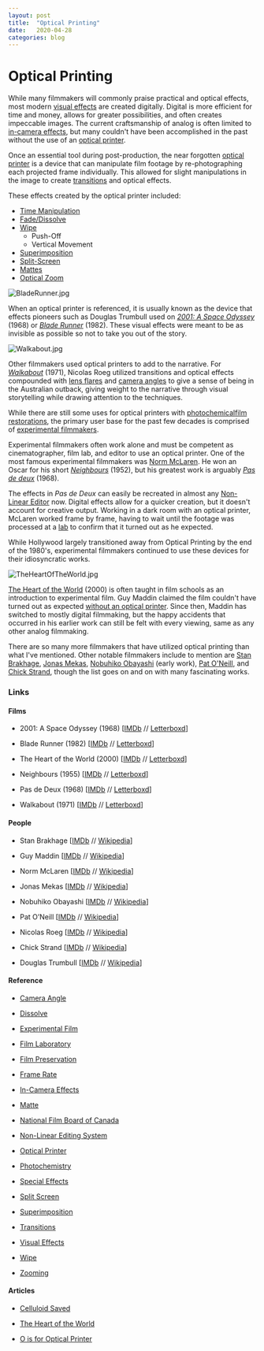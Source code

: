 ```yaml
---
layout: post
title:  "Optical Printing"
date:   2020-04-28
categories: blog
---
```

# Optical Printing

While many filmmakers will commonly praise practical and optical effects, most modern [visual effects](https://en.wikipedia.org/wiki/Visual_effects) are created digitally. Digital is more efficient for time and money, allows for greater possibilities, and often creates impeccable images. The current craftsmanship of analog is often limited to [in-camera effects](https://en.wikipedia.org/wiki/In-camera_effect), but many couldn't have been accomplished in the past without the use of an [optical printer](https://en.wikipedia.org/wiki/Optical_printer).

Once an essential tool during post-production, the near forgotten [optical printer](https://cinefex.com/blog/optical-printer/) is a device that can manipulate film footage by re-photographing each projected frame individually. This allowed for slight manipulations in the image to create [transitions](https://en.wikipedia.org/wiki/Film_transition) and optical effects.

These effects created by the optical printer included:

- [Time Manipulation](https://en.wikipedia.org/wiki/Frame_rate)
- [Fade/Dissolve](https://en.wikipedia.org/wiki/Dissolve_\(filmmaking\))
- [Wipe](https://en.wikipedia.org/wiki/Wipe_\(transition\))
    - Push-Off
    - Vertical Movement
- [Superimposition](https://en.wikipedia.org/wiki/Superimposition)
- [Split-Screen](https://en.wikipedia.org/wiki/Split_screen_\(video_production\))
- [Mattes](https://en.wikipedia.org/wiki/Matte_\(filmmaking\))
- [Optical Zoom](https://en.wikipedia.org/wiki/Zooming_\(filmmaking\))

![BladeRunner.jpg](https://images.squarespace-cdn.com/content/v1/5e13b779a521ce05b02b31c9/1581141585958-FB2B6BDPFI3J9OXFYJWK/BladeRunner.jpg)

When an optical printer is referenced, it is usually known as the device that effects pioneers such as Douglas Trumbull used on [_2001: A Space Odyssey_](https://letterboxd.com/film/2001-a-space-odyssey/) (1968) or [_Blade Runner_](https://letterboxd.com/film/blade-runner/) (1982). These visual effects were meant to be as invisible as possible so not to take you out of the story.

![Walkabout.jpg](https://images.squarespace-cdn.com/content/v1/5e13b779a521ce05b02b31c9/1581445941059-125CIQZ7AJSR9O924LPS/Walkabout.jpg)

Other filmmakers used optical printers to add to the narrative. For [_Walkabout_](https://en.wikipedia.org/wiki/Special_effect) (1971), Nicolas Roeg utilized transitions and optical effects compounded with [lens flares](https://en.wikipedia.org/wiki/Photochemistry) and [camera angles](https://en.wikipedia.org/wiki/Camera_angle) to give a sense of being in the Australian outback, giving weight to the narrative through visual storytelling while drawing attention to the techniques.

While there are still some uses for optical printers with [photochemical](https://en.wikipedia.org/wiki/Photochemistry)[film restorations](https://en.wikipedia.org/wiki/Film_preservation), the primary user base for the past few decades is comprised of [experimental filmmakers](https://en.wikipedia.org/wiki/Experimental_film).

Experimental filmmakers often work alone and must be competent as cinematographer, film lab, and editor to use an optical printer. One of the most famous experimental filmmakers was [Norm McLaren](https://en.wikipedia.org/wiki/Norman_McLaren). He won an Oscar for his short [_Neighbours_](https://letterboxd.com/film/neighbours/) (1952), but his greatest work is arguably [_Pas de deux_](https://letterboxd.com/film/pas-de-deux/) (1968).



The effects in _Pas de Deux_ can easily be recreated in almost any [Non-Linear Editor](https://en.wikipedia.org/wiki/Non-linear_editing_system) now. Digital effects allow for a quicker creation, but it doesn't account for creative output. Working in a dark room with an optical printer, McLaren worked frame by frame, having to wait until the footage was processed at a [lab](https://en.wikipedia.org/wiki/Film_laboratory) to confirm that it turned out as he expected.

While Hollywood largely transitioned away from Optical Printing by the end of the 1980's, experimental filmmakers continued to use these devices for their idiosyncratic works.

![TheHeartOfTheWorld.jpg](https://images.squarespace-cdn.com/content/v1/5e13b779a521ce05b02b31c9/1581449045892-GOAENHSNYY5W5V8TK0M7/TheHeartOfTheWorld.jpg)

[The Heart of the World](https://letterboxd.com/film/the-heart-of-the-world/) (2000) is often taught in film schools as an introduction to experimental film. Guy Maddin claimed the film couldn't have turned out as expected [without an optical printer](https://guy-maddin.com/projects/the-heart-of-the-world/). Since then, Maddin has switched to mostly digital filmmaking, but the happy accidents that occurred in his earlier work can still be felt with every viewing, same as any other analog filmmaking.

There are so many more filmmakers that have utilized optical printing than what I've mentioned. Other notable filmmakers include to mention are [Stan Brakhage](https://www.imdb.com/name/nm0104132/), [Jonas Mekas](https://www.imdb.com/name/nm0577263/), [Nobuhiko Obayashi](https://www.imdb.com/name/nm0643171/) (early work), [Pat O'Neill](https://www.imdb.com/name/nm0642271/), and [Chick Strand](https://www.imdb.com/name/nm0833247/), though the list goes on and on with many fascinating works.

### Links

#### Films

- 2001: A Space Odyssey (1968) [[IMDb](https://www.imdb.com/title/tt0062622/reference) // [Letterboxd](https://letterboxd.com/film/2001-a-space-odyssey/)]
    
- Blade Runner (1982) [[IMDb](https://www.imdb.com/title/tt0083658/reference) // [Letterboxd](https://letterboxd.com/film/blade-runner/)]
    
- The Heart of the World (2000) [[IMDb](https://www.imdb.com/title/tt0260948/reference) // [Letterboxd](https://letterboxd.com/film/the-heart-of-the-world/)]
    
- Neighbours (1955) [[IMDb](https://www.imdb.com/title/tt0044958/reference) // [Letterboxd](https://letterboxd.com/film/neighbours/)]
    
- Pas de Deux (1968) [[IMDb](https://www.imdb.com/title/tt0063417/reference) // [Letterboxd](https://letterboxd.com/film/pas-de-deux/)]
    
- Walkabout (1971) [[IMDb](https://www.imdb.com/title/tt0067959/reference) // [Letterboxd](https://letterboxd.com/film/walkabout/)]
    

#### People

- Stan Brakhage [[IMDb](https://www.imdb.com/name/nm0104132/) // [Wikipedia](https://www.imdb.com/name/nm0833247/)]
    
- Guy Maddin [[IMDb](https://www.imdb.com/name/nm0534665/) // [Wikipedia](https://en.wikipedia.org/wiki/Guy_Maddin)]
    
- Norm McLaren [[IMDb](https://www.imdb.com/name/nm0572235/) // [Wikipedia](https://en.wikipedia.org/wiki/Norman_McLaren)]
    
- Jonas Mekas [[IMDb](https://www.imdb.com/name/nm0577263/) // [Wikipedia](https://en.wikipedia.org/wiki/Jonas_Mekas)]
    
- Nobuhiko Obayashi [[IMDb](https://www.imdb.com/name/nm0643171/) // [Wikipedia](https://en.wikipedia.org/wiki/Nobuhiko_Obayashi)]
    
- Pat O’Neill [[IMDb](https://www.imdb.com/name/nm0642271/) // [Wikipedia](https://en.wikipedia.org/wiki/Pat_O%27Neill_\(filmmaker\))]
    
- Nicolas Roeg [[IMDb](https://www.imdb.com/name/nm0001676/) // [Wikipedia](https://en.wikipedia.org/wiki/Nicolas_Roeg)]
    
- Chick Strand [[IMDb](https://www.imdb.com/name/nm0833247/) // [Wikipedia](https://en.wikipedia.org/wiki/Chick_Strand)]
    
- Douglas Trumbull [[IMDb](https://www.imdb.com/name/nm0874320/) // [Wikipedia](https://en.wikipedia.org/wiki/Douglas_Trumbull)]
    

#### Reference

- [Camera Angle](https://en.wikipedia.org/wiki/Camera_angle)
    
- [Dissolve](https://en.wikipedia.org/wiki/Dissolve_\(filmmaking\))
    
- [Experimental Film](https://en.wikipedia.org/wiki/Experimental_film)
    
- [Film Laboratory](https://en.wikipedia.org/wiki/Film_laboratory)
    
- [Film Preservation](https://en.wikipedia.org/wiki/Film_preservation)
    
- [Frame Rate](https://en.wikipedia.org/wiki/Frame_rate)
    
- [In-Camera Effects](https://en.wikipedia.org/wiki/In-camera_effect)
    
- [Matte](https://en.wikipedia.org/wiki/Matte_\(filmmaking\))
    
- [National Film Board of Canada](https://en.wikipedia.org/wiki/National_Film_Board_of_Canada)
    
- [Non-Linear Editing System](https://en.wikipedia.org/wiki/Non-linear_editing_system)
    
- [Optical Printer](https://en.wikipedia.org/wiki/Optical_printer)
    
- [Photochemistry](https://en.wikipedia.org/wiki/Photochemistry)
    
- [Special Effects](https://en.wikipedia.org/wiki/Special_effect)
    
- [Split Screen](https://en.wikipedia.org/wiki/Split_screen_\(video_production\))
    
- [Superimposition](https://en.wikipedia.org/wiki/Superimposition)
    
- [Transitions](https://en.wikipedia.org/wiki/Film_transition)
    
- [Visual Effects](https://en.wikipedia.org/wiki/Visual_effects)
    
- [Wipe](https://en.wikipedia.org/wiki/Wipe_\(transition\))
    
- [Zooming](https://en.wikipedia.org/wiki/Zooming_\(filmmaking\))
    

#### Articles

- [Celluloid Saved](https://nofilmschool.com/celluloid-saved)
    
- [The Heart of the World](https://guy-maddin.com/projects/the-heart-of-the-world/)
    
- [O is for Optical Printer](https://cinefex.com/blog/optical-printer/)